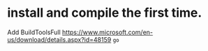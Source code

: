 # install and compile the first time.
Add BuildToolsFull https://www.microsoft.com/en-us/download/details.aspx?id=48159 
`go`
